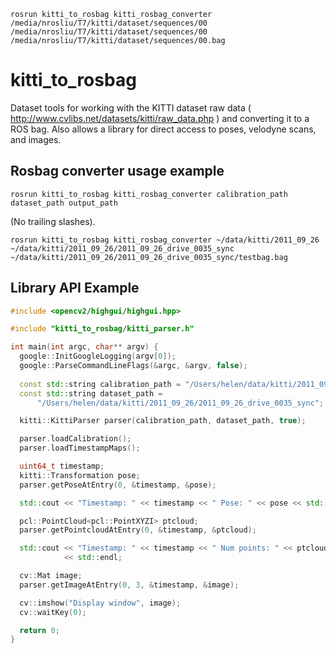 
```
rosrun kitti_to_rosbag kitti_rosbag_converter /media/nrosliu/T7/kitti/dataset/sequences/00 /media/nrosliu/T7/kitti/dataset/sequences/00 /media/nrosliu/T7/kitti/dataset/sequences/00.bag
```

# kitti_to_rosbag
Dataset tools for working with the KITTI dataset raw data ( http://www.cvlibs.net/datasets/kitti/raw_data.php ) and converting it to a ROS bag. Also allows a library for direct access to poses, velodyne scans, and images. 

## Rosbag converter usage example
```
rosrun kitti_to_rosbag kitti_rosbag_converter calibration_path dataset_path output_path
```
(No trailing slashes).

```
rosrun kitti_to_rosbag kitti_rosbag_converter ~/data/kitti/2011_09_26 ~/data/kitti/2011_09_26/2011_09_26_drive_0035_sync ~/data/kitti/2011_09_26/2011_09_26_drive_0035_sync/testbag.bag
```

## Library API Example
```C++
#include <opencv2/highgui/highgui.hpp>

#include "kitti_to_rosbag/kitti_parser.h"

int main(int argc, char** argv) {
  google::InitGoogleLogging(argv[0]);
  google::ParseCommandLineFlags(&argc, &argv, false);
  
  const std::string calibration_path = "/Users/helen/data/kitti/2011_09_26";
  const std::string dataset_path =
      "/Users/helen/data/kitti/2011_09_26/2011_09_26_drive_0035_sync";

  kitti::KittiParser parser(calibration_path, dataset_path, true);

  parser.loadCalibration();
  parser.loadTimestampMaps();

  uint64_t timestamp;
  kitti::Transformation pose;
  parser.getPoseAtEntry(0, &timestamp, &pose);

  std::cout << "Timestamp: " << timestamp << " Pose: " << pose << std::endl;

  pcl::PointCloud<pcl::PointXYZI> ptcloud;
  parser.getPointcloudAtEntry(0, &timestamp, &ptcloud);

  std::cout << "Timestamp: " << timestamp << " Num points: " << ptcloud.size()
            << std::endl;

  cv::Mat image;
  parser.getImageAtEntry(0, 3, &timestamp, &image);

  cv::imshow("Display window", image);
  cv::waitKey(0);

  return 0;
}
  
```
